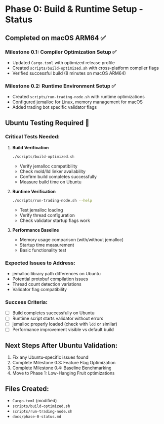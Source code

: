 # Phase 0: Build & Runtime Setup - Status

## Completed on macOS ARM64 ✅

### Milestone 0.1: Compiler Optimization Setup ✅
- Updated `Cargo.toml` with optimized release profile
- Created `scripts/build-optimized.sh` with cross-platform compiler flags
- Verified successful build (8 minutes on macOS ARM64)

### Milestone 0.2: Runtime Environment Setup ✅
- Created `scripts/run-trading-node.sh` with runtime optimizations
- Configured jemalloc for Linux, memory management for macOS
- Added trading bot specific validator flags

## Ubuntu Testing Required 🔄

### Critical Tests Needed:
1. **Build Verification**
   ```bash
   ./scripts/build-optimized.sh
   ```
   - Verify jemalloc compatibility
   - Check mold/lld linker availability
   - Confirm build completes successfully
   - Measure build time on Ubuntu

2. **Runtime Verification**
   ```bash
   ./scripts/run-trading-node.sh --help
   ```
   - Test jemalloc loading
   - Verify thread configuration
   - Check validator startup flags work

3. **Performance Baseline**
   - Memory usage comparison (with/without jemalloc)
   - Startup time measurement
   - Basic functionality test

### Expected Issues to Address:
- jemalloc library path differences on Ubuntu
- Potential protobuf compilation issues
- Thread count detection variations
- Validator flag compatibility

### Success Criteria:
- [ ] Build completes successfully on Ubuntu
- [ ] Runtime script starts validator without errors
- [ ] jemalloc properly loaded (check with `ldd` or similar)
- [ ] Performance improvement visible vs default build

## Next Steps After Ubuntu Validation:
1. Fix any Ubuntu-specific issues found
2. Complete Milestone 0.3: Feature Flag Optimization
3. Complete Milestone 0.4: Baseline Benchmarking
4. Move to Phase 1: Low-Hanging Fruit optimizations

## Files Created:
- `Cargo.toml` (modified)
- `scripts/build-optimized.sh`
- `scripts/run-trading-node.sh`
- `docs/phase-0-status.md`
